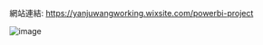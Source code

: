 網站連結:
https://yanjuwangworking.wixsite.com/powerbi-project


![image](https://github.com/Yan-Ju-Wang/Power-Bi-Project/assets/125424141/bc63d917-7803-4bfe-b479-8fae2382d186)
